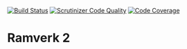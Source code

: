 [![Build Status](https://travis-ci.org/klingzell92/ramverk2.svg?branch=master)](https://travis-ci.org/klingzell92/ramverk2)
[![Scrutinizer Code Quality](https://scrutinizer-ci.com/g/klingzell92/ramverk2/badges/quality-score.png?b=master)](https://scrutinizer-ci.com/g/klingzell92/ramverk2/?branch=master)
[![Code Coverage](https://scrutinizer-ci.com/g/klingzell92/ramverk2/badges/coverage.png?b=master)](https://scrutinizer-ci.com/g/klingzell92/ramverk2/?branch=master)

Ramverk 2
====================
